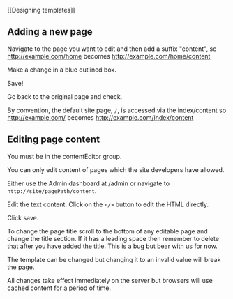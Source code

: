 [[Designing templates]]

## Adding a new page ##
Navigate to the page you want to edit and then add a suffix "content", so http://example.com/home becomes http://example.com/home/content

Make a change in a blue outlined box.

Save!

Go back to the original page and check.

By convention, the default site page, `/`, is accessed via the index/content so http://example.com/ becomes http://example.com/index/content 

## Editing page content ##
You must be in the contentEditor group.

You can only edit content of pages which the site developers have allowed.

Either use the Admin dashboard at /admin or navigate to `http://site/pagePath/content`.

Edit the text content.  Click on the `</>` button to edit the HTML directly.

Click save.

To change the page title scroll to the bottom of any editable page and change the title section.  If it has a leading space then remember to delete that after you have added the title.  This is a bug but bear with us for now.

The template can be changed but changing it to an invalid value will break the page.

All changes take effect immediately on the server but browsers will use cached content for a period of time.